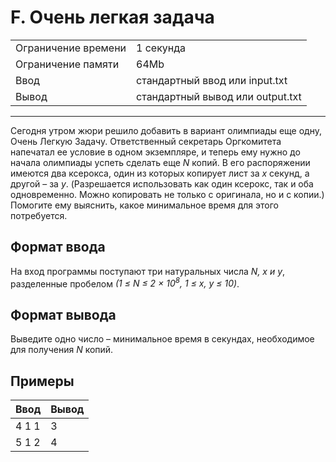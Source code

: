 # F. Очень легкая задача

<table>
  <tr>
  	<td>Ограничение времени</td>
  	<td>1 секунда</td>
  </tr>
  <tr>
  	<td>Ограничение памяти</td>
  	<td>64Mb</td>
  </tr>
  <tr>
  	<td>Ввод</td>
  	<td>стандартный ввод или input.txt</td>
  </tr>
  <tr>
  	<td>Вывод</td>
  	<td>стандартный вывод или output.txt</td>
  </tr>
</table>

---
Сегодня утром жюри решило добавить в вариант олимпиады еще одну, Очень Легкую Задачу. Ответственный секретарь Оргкомитета напечатал ее условие в одном экземпляре, и теперь ему нужно до начала олимпиады успеть сделать еще *N* копий. В его распоряжении имеются два ксерокса, один из которых копирует лист за *х* секунд, а другой – за *y*. (Разрешается использовать как один ксерокс, так и оба одновременно. Можно копировать не только с оригинала, но и с копии.) Помогите ему выяснить, какое минимальное время для этого потребуется.

## Формат ввода

На вход программы поступают три натуральных числа *N, x и y*, разделенные пробелом *(1 ≤ N ≤ 2 × 10<sup>8</sup>, 1 ≤ x, y ≤ 10)*.

## Формат вывода

Выведите одно число – минимальное время в секундах, необходимое для получения *N* копий.

## Примеры

|Ввод|Вывод|
|---|---|
|4 1 1|3|
|5 1 2|4|
